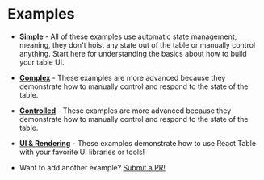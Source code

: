 # Examples

- [**Simple**](./examples/simple.md) - All of these examples use automatic state management, meaning, they don't hoist any state out of the table or manually control anything. Start here for understanding the basics about how to build your table UI.

- [**Complex**](./examples/complex.md) - These examples are more advanced because they demonstrate how to manually control and respond to the state of the table.

- [**Controlled**](./examples/controlled.md) - These examples are more advanced because they demonstrate how to manually control and respond to the state of the table.

- [**UI & Rendering**](./examples/ui.md) - These examples demonstrate how to use React Table with your favorite UI libraries or tools!

* Want to add another example? [Submit a PR!](https://github.com/tannerlinsley/react-table/compare)
